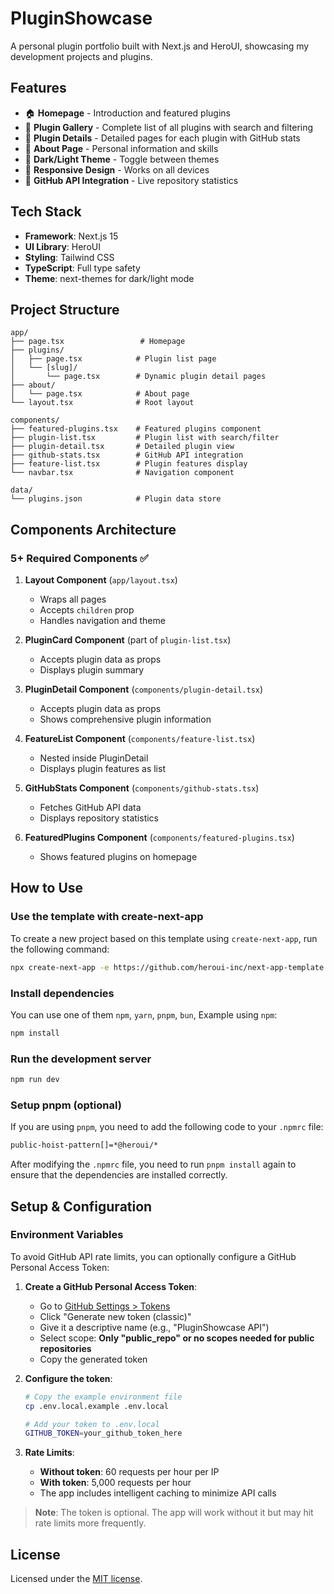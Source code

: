 # PluginShowcase

A personal plugin portfolio built with Next.js and HeroUI, showcasing my development projects and plugins.

## Features

- 🏠 **Homepage** - Introduction and featured plugins
- 🔌 **Plugin Gallery** - Complete list of all plugins with search and filtering
- 📖 **Plugin Details** - Detailed pages for each plugin with GitHub stats
- 👤 **About Page** - Personal information and skills
- 🌙 **Dark/Light Theme** - Toggle between themes
- 📱 **Responsive Design** - Works on all devices
- 🚀 **GitHub API Integration** - Live repository statistics

## Tech Stack

- **Framework**: Next.js 15
- **UI Library**: HeroUI
- **Styling**: Tailwind CSS
- **TypeScript**: Full type safety
- **Theme**: next-themes for dark/light mode

## Project Structure

```
app/
├── page.tsx                 # Homepage
├── plugins/
│   ├── page.tsx            # Plugin list page
│   └── [slug]/
│       └── page.tsx        # Dynamic plugin detail pages
├── about/
│   └── page.tsx            # About page
└── layout.tsx              # Root layout

components/
├── featured-plugins.tsx    # Featured plugins component
├── plugin-list.tsx         # Plugin list with search/filter
├── plugin-detail.tsx       # Detailed plugin view
├── github-stats.tsx        # GitHub API integration
├── feature-list.tsx        # Plugin features display
└── navbar.tsx              # Navigation component

data/
└── plugins.json            # Plugin data store
```

## Components Architecture

### 5+ Required Components ✅

1. **Layout Component** (`app/layout.tsx`)

   - Wraps all pages
   - Accepts `children` prop
   - Handles navigation and theme

2. **PluginCard Component** (part of `plugin-list.tsx`)

   - Accepts plugin data as props
   - Displays plugin summary

3. **PluginDetail Component** (`components/plugin-detail.tsx`)

   - Accepts plugin data as props
   - Shows comprehensive plugin information

4. **FeatureList Component** (`components/feature-list.tsx`)

   - Nested inside PluginDetail
   - Displays plugin features as list

5. **GitHubStats Component** (`components/github-stats.tsx`)

   - Fetches GitHub API data
   - Displays repository statistics

6. **FeaturedPlugins Component** (`components/featured-plugins.tsx`)
   - Shows featured plugins on homepage

## How to Use

### Use the template with create-next-app

To create a new project based on this template using `create-next-app`, run the following command:

```bash
npx create-next-app -e https://github.com/heroui-inc/next-app-template
```

### Install dependencies

You can use one of them `npm`, `yarn`, `pnpm`, `bun`, Example using `npm`:

```bash
npm install
```

### Run the development server

```bash
npm run dev
```

### Setup pnpm (optional)

If you are using `pnpm`, you need to add the following code to your `.npmrc` file:

```bash
public-hoist-pattern[]=*@heroui/*
```

After modifying the `.npmrc` file, you need to run `pnpm install` again to ensure that the dependencies are installed correctly.

## Setup & Configuration

### Environment Variables

To avoid GitHub API rate limits, you can optionally configure a GitHub Personal Access Token:

1. **Create a GitHub Personal Access Token**:

   - Go to [GitHub Settings > Tokens](https://github.com/settings/tokens)
   - Click "Generate new token (classic)"
   - Give it a descriptive name (e.g., "PluginShowcase API")
   - Select scope: **Only "public_repo" or no scopes needed for public repositories**
   - Copy the generated token

2. **Configure the token**:

   ```bash
   # Copy the example environment file
   cp .env.local.example .env.local

   # Add your token to .env.local
   GITHUB_TOKEN=your_github_token_here
   ```

3. **Rate Limits**:
   - **Without token**: 60 requests per hour per IP
   - **With token**: 5,000 requests per hour
   - The app includes intelligent caching to minimize API calls

> **Note**: The token is optional. The app will work without it but may hit rate limits more frequently.

## License

Licensed under the [MIT license](https://github.com/heroui-inc/next-app-template/blob/main/LICENSE).
